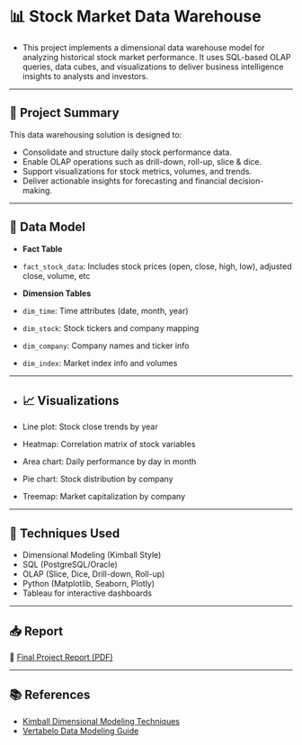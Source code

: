 # 📊 Stock Market Data Warehouse

- This project implements a dimensional data warehouse model for analyzing historical stock market performance. It uses SQL-based OLAP queries, data cubes, and visualizations to deliver business intelligence insights to analysts and investors.

---

## 🚀 Project Summary


This data warehousing solution is designed to:
- Consolidate and structure daily stock performance data.
- Enable OLAP operations such as drill-down, roll-up, slice & dice.
- Support visualizations for stock metrics, volumes, and trends.
- Deliver actionable insights for forecasting and financial decision-making.

---

## 🧱 Data Model

- **Fact Table**  
- `fact_stock_data`: Includes stock prices (open, close, high, low), adjusted close, volume, etc

- **Dimension Tables** 

- `dim_time`: Time attributes (date, month, year)  
- `dim_stock`: Stock tickers and company mapping  
- `dim_company`: Company names and ticker info  
- `dim_index`: Market index info and volumes

---

- ## 📈 Visualizations

- Line plot: Stock close trends by year  
- Heatmap: Correlation matrix of stock variables  
- Area chart: Daily performance by day in month  
- Pie chart: Stock distribution by company  
- Treemap: Market capitalization by company 

---


## 🧠 Techniques Used

- Dimensional Modeling (Kimball Style)  
- SQL (PostgreSQL/Oracle)  
- OLAP (Slice, Dice, Drill-down, Roll-up)  
- Python (Matplotlib, Seaborn, Plotly)  
- Tableau for interactive dashboards 


---

## 📥 Report

🔗 [Final Project Report (PDF)](report/Report.pdf)

---

## 📚 References


- [Kimball Dimensional Modeling Techniques](https://www.kimballgroup.com/data-warehouse-business-intelligence-resources/kimball-techniques/)
- [Vertabelo Data Modeling Guide](https://www.vertabelo.com/blog/a-beginners-guide-to-data-modeling/)
